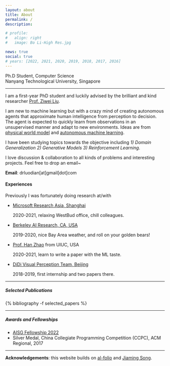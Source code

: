 ```yaml
---
layout: about
title: About
permalink: /
description:

# profile:
#   align: right
#   image: Bo Li-High Res.jpg

news: true
social: true
# years: [2022, 2021, 2020, 2019, 2018, 2017, 2016]
---
```


Ph.D Student, Computer Science <br/>
Nanyang Technological University, Singapore <br/>
<!-- <a href="assets/pdf/jiaming_cv.pdf" target="_blank"><b>Curriculum Vitae</b></a> -->

---- 

I am a first-year PhD student and luckily advised by the brilliant and kind researcher [Prof. Ziwei Liu](https://liuziwei7.github.io/).

I am new to machine learning but with a crazy mind of creating autonomous agents that approximate human intelligence from perception to decision. The agent is expected to quickly learn from observations in an unsupervised manner and adapt to new environments. Ideas are from [physical world model](https://worldmodels.github.io/) and [autonomous machine learning](https://openreview.net/pdf?id=BZ5a1r-kVsf).

I have been studying topics towards the objective including *1) Domain Generalization 2) Generative Models 3) Reinforcement Learning*. 

I love discussion & collaboration to all kinds of problems and interesting projects. Feel free to drop an email~

**Email**: drluodian[at]gmail[dot]com

#### Experiences
Previously I was fortunately doing research at/with

- [Microsoft Research Asia, Shanghai](https://www.microsoft.com/en-us/research/group/shanghai-ai-ml-group/)

  2020-2021, relaxing WestBud office, chill colleagues.

- [Berkeley AI Research, CA, USA](https://bair.berkeley.edu/)

  2019-2020, nice Bay Area weather, and roll on your golden bears!

- [Prof. Han Zhao](https://hanzhaoml.github.io/) from UIUC, USA

  2020-2021, learn to write a paper with the ML taste.

- [DiDi Visual Perception Team, Beijing](https://www.didiglobal.com/science/ailabs)

  2018-2019, first internship and two papers there.


----

##### Selected Publications

<div class="publications">

{% bibliography -f selected_papers %}

</div>

<!-- ----
##### Professional Services

**Conference reviewer / Program committee**: NeurIPS (2022), BMVC (2023), AAAI (2023)

**Workshop organization**:
- [NeurIPS 2019 Workshop on Information Theory and Machine Learning](https://sites.google.com/view/itml19/home) (chair)
- [DALI 2018 Workshop on Generative Models and Reinforcement Learning](http://dalimeeting.org/dali2018//program) (chair) -->

----

##### Awards and Fellowships

- [AISG Fellowship 2022](https://aisingapore.org/research/aisg-phd-fellowship-programme/)
- Silver Medal, China Collegiate Programming Competition (CCPC), ACM Regional, 2017

----

**Acknowledgements**: this website builds on [al-folio](https://github.com/alshedivat/al-folio) and [Jiaming Song](https://github.com/jiamings/tsong.me).